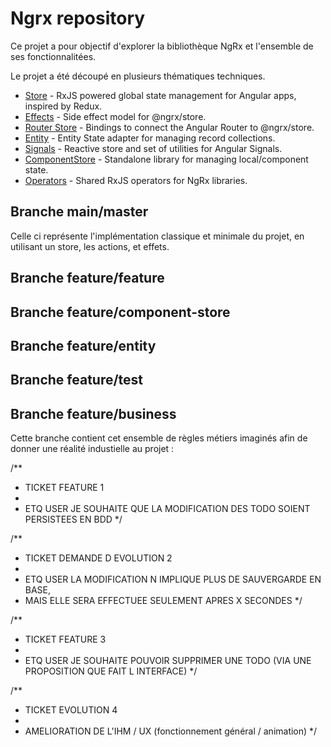 # Ngrx repository

Ce projet a pour objectif d'explorer la bibliothèque NgRx et l'ensemble de ses fonctionnalitées.

Le projet a été découpé en plusieurs thématiques techniques.

- [Store](guide/store) - RxJS powered global state management for Angular apps, inspired by Redux.
- [Effects](guide/effects) - Side effect model for @ngrx/store.
- [Router Store](guide/router-store) - Bindings to connect the Angular Router to @ngrx/store.
- [Entity](guide/entity) - Entity State adapter for managing record collections.
- [Signals](guide/signals) - Reactive store and set of utilities for Angular Signals.
- [ComponentStore](guide/component-store) - Standalone library for managing local/component state.
- [Operators](guide/operators) - Shared RxJS operators for NgRx libraries.


## Branche main/master

Celle ci représente l'implémentation classique et minimale du projet, en utilisant un store, les actions, et effets.

## Branche feature/feature


## Branche feature/component-store


## Branche feature/entity

## Branche feature/test

## Branche feature/business

Cette branche contient cet ensemble de règles métiers imaginés afin de donner une réalité industielle au projet :

/**
 * TICKET FEATURE 1
 * 
 * ETQ USER JE SOUHAITE QUE LA MODIFICATION DES TODO SOIENT PERSISTEES EN BDD
 */

/**
 * TICKET DEMANDE D EVOLUTION 2
 * 
 * ETQ USER LA MODIFICATION N IMPLIQUE PLUS DE SAUVERGARDE EN BASE,
 * MAIS ELLE SERA EFFECTUEE SEULEMENT APRES X SECONDES
 */

/**
 * TICKET FEATURE 3
 * 
 * ETQ USER JE SOUHAITE POUVOIR SUPPRIMER UNE TODO (VIA UNE PROPOSITION QUE FAIT L INTERFACE)
 */

/**
 * TICKET EVOLUTION 4
 * 
 * AMELIORATION DE L'IHM / UX (fonctionnement général / animation)
 */

